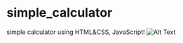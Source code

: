 # simple_calculator
simple calculator using HTML&amp;CSS, JavaScript!
![Alt Text](image_url_or_path)

